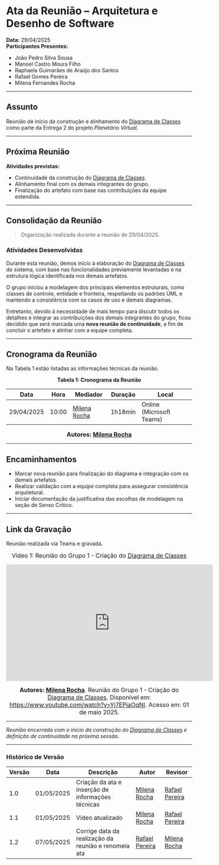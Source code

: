 <a id="inicio"></a>

# Ata da Reunião – Arquitetura e Desenho de Software

**Data:** 29/04/2025  
**Participantes Presentes:**
- João Pedro Silva Sousa  
- Manoel Castro Moura Filho  
- Raphaela Guimarães de Araújo dos Santos  
- Rafael Gomes Pereira  
- Milena Fernandes Rocha  

---

## Assunto

Reunião de início da construção e alinhamento do [Diagrama de Classes](Modelagem/Estatica/Classes.md) como parte da Entrega 2 do projeto *Planetário Virtual*.

---

## Próxima Reunião

**Atividades previstas:**
- Continuidade da construção do [Diagrama de Classes](Modelagem/Estatica/Classes.md).  
- Alinhamento final com os demais integrantes do grupo.  
- Finalização do artefato com base nas contribuições da equipe estendida.

---

## Consolidação da Reunião

> Organização realizada durante a reunião de 29/04/2025.

### Atividades Desenvolvidas

Durante esta reunião, demos início à elaboração do [Diagrama de Classes](Modelagem/Estatica/Classes.md) do sistema, com base nas funcionalidades previamente levantadas e na estrutura lógica identificada nos demais artefatos.

O grupo iniciou a modelagem dos principais elementos estruturais, como classes de controle, entidade e fronteira, respeitando os padrões UML e mantendo a consistência com os casos de uso e demais diagramas.

Entretanto, devido à necessidade de mais tempo para discutir todos os detalhes e integrar as contribuições dos demais integrantes do grupo, ficou decidido que será marcada uma **nova reunião de continuidade**, a fim de concluir o artefato e alinhar com a equipe completa.

---

## Cronograma da Reunião

Na Tabela 1 estão listadas as informações técnicas da reunião.

<div align="center">

**Tabela 1: Cronograma da Reunião**

| Data       | Hora  | Mediador              | Duração | Local                  |
|------------|-------|------------------------|---------|------------------------|
| 29/04/2025 | 10:00 | [Milena Rocha](https://github.com/milenafrocha) | 1h18min    | Online (Microsoft Teams) |

<font size="3"><p style="text-align: center"><b>Autores: [Milena Rocha](https://github.com/milenafrocha)</b></p></font>

</div>

---

## Encaminhamentos
- Marcar nova reunião para finalização do diagrama e integração com os demais artefatos.  
- Realizar validação com a equipe completa para assegurar consistência arquitetural.  
- Iniciar documentação da justificativa das escolhas de modelagem na seção de Senso Crítico.

---

## Link da Gravação

Reunião realizada via Teams e gravada.  

<div style="text-align: center">

<font size="3"><p style="text-align: center">Vídeo 1: Reunião do Grupo 1 - Criação do [Diagrama de Classes](Modelagem/Estatica/Classes.md)</p></font>
<iframe width="560" height="315" src="https://www.youtube.com/embed/thRa8WcFAdw?si=gvDcnMt3K3SXLyOx" title="YouTube video player" frameborder="0" allow="accelerometer; autoplay; clipboard-write; encrypted-media; gyroscope; picture-in-picture; web-share" referrerpolicy="strict-origin-when-cross-origin" allowfullscreen></iframe>

<font size="3"><p style="text-align: center"><b>Autores: [Milena Rocha](https://github.com/milenafrocha)</b>. Reunião do Grupo 1 - Criação do [Diagrama de Classes](Modelagem/Estatica/Classes.md). Disponível em: <a href="https://www.youtube.com/watch?v=Yj7EPjaOqNI">https://www.youtube.com/watch?v=Yj7EPjaOqNI</a>. Acesso em: 01 de maio 2025.</p></font>

</div>

---

_Reunião encerrada com o início da construção do [Diagrama de Classes](Modelagem/Estatica/Classes.md) e definição de continuidade na próxima sessão._

---

### Histórico de Versão

| Versão | Data       | Descrição                                      | Autor               | Revisor            |
|--------|------------|------------------------------------------------|---------------------|--------------------|
| 1.0    | 01/05/2025 | Criação da ata e inserção de informações técnicas | [Milena Rocha](https://github.com/milenafrocha)          | [Rafael Pereira](https://github.com/rafgpereira)  |
| 1.1    | 01/05/2025 | Vídeo atualizado | [Milena Rocha](https://github.com/milenafrocha)          | [Rafael Pereira](https://github.com/rafgpereira)  |
| 1.2    | 07/05/2025 | Corrige data da realização da reunião e renomeia ata |[Rafael Pereira](https://github.com/rafgpereira)  | [Milena Rocha](https://github.com/milenafrocha)          | 
